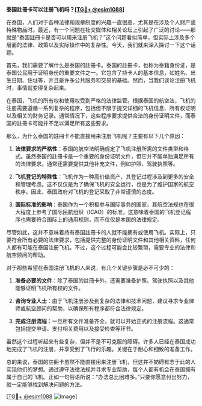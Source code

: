 **泰国註冊卡可以注册飞机吗？[[TG💪+ @esim1088](https://t.me/s/esim1088)]**

在泰国，人们对于各种法律和规章制度的兴趣一直很高，尤其是在涉及个人财产或特殊物品时。最近，有一个问题在社交媒体和相关论坛上引起了广泛的讨论——那就是“泰国註冊卡是否可以用来注册飞机？”这个问题看似简单，但实际上涉及多个层面的法律、政策以及实际操作中的复杂性。今天，我们就来深入探讨一下这个话题。

首先，我们需要了解什么是泰国的註冊卡。泰国的註冊卡，也称为泰籍身份证，是泰国公民用于证明身份的重要文件之一。它包含了持卡人的基本信息，如姓名、出生日期、住址等，并且是许多公共服务和交易的基础。然而，当我们谈论注册飞机时，事情就变得复杂起来。

在泰国，飞机的所有权和使用权受到严格的法律监管。根据泰国的航空法，飞机的注册需要遵循一系列复杂的程序，包括但不限于提交详细的飞机信息、所有权证明以及相关的财务记录。通常情况下，这些程序要求提供合法的身份证明文件，而泰国的註冊卡可能并不足以满足所有这些要求。

那么，为什么泰国的註冊卡不能直接用来注册飞机呢？主要有以下几个原因：

1. **法律要求的严格性**：泰国的航空法明确规定了飞机注册所需的文件类型和格式。虽然泰国的註冊卡是一个重要的身份证明文件，但它并不能单独满足所有的法律要求。通常还需要提供其他补充文件，例如护照、驾驶执照等。

2. **飞机登记的特殊性**：飞机作为一种高价值资产，其登记过程涉及到更多的安全和管理考虑。这不仅仅是为了确保飞机的安全运行，也是为了维护国家的航空秩序。因此，泰国政府对飞机的登记采取了非常谨慎的态度。

3. **国际标准的影响**：泰国作为一个积极参与国际事务的国家，其航空法规也在很大程度上参考了国际民航组织（ICAO）的标准。这意味着泰国的飞机登记程序也需要符合国际上的通用规则，而不仅仅是本国的法律规定。

尽管如此，这并不意味着持有泰国註冊卡的人就不能拥有或使用飞机。实际上，只要符合所有必要的法律要求，包括提供完整的身份证明文件和其他相关资料，任何人都有可能在泰国注册飞机。不过，这个过程可能会比较繁琐，需要专业的法律和航空顾问的帮助。

对于那些希望在泰国注册飞机的人来说，有几个关键步骤是必不可少的：

1. **准备必要的文件**：除了泰国的註冊卡外，还需要准备护照、驾驶执照以及其他能够证明飞机所有权的文件。

2. **咨询专业人士**：由于飞机注册涉及到复杂的法律和技术问题，建议寻求专业律师或航空顾问的帮助，以确保所有程序都符合法律规定。

3. **完成注册流程**：一旦所有文件准备齐全，就可以开始正式的注册流程。这通常包括提交申请、支付相关费用以及接受检查等环节。

虽然这个过程听起来有些复杂，但并不是不可克服的障碍。许多人已经在泰国成功地完成了飞机的注册，并享受到了飞行的乐趣。关键在于耐心和细致的准备工作。

总的来说，泰国的註冊卡虽然不能直接用来注册飞机，但这并不妨碍有志于此的人实现他们的梦想。通过遵守法律法规并寻求专业帮助，每个人都有机会在泰国拥有属于自己的飞机。正如一句俗语所说：“办法总比困难多。”只要你愿意付出努力，就一定能够找到解决问题的方法。

[[TG💪+ @esim1088](https://t.me/s/esim1088) ![Image](https://i.postimg.cc/4NQfJmqS/Snipaste-2025-05-13-00-14-12.png)]
